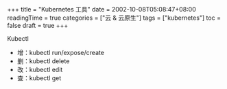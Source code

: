 +++
title = "Kubernetes 工具"
date = 2002-10-08T05:08:47+08:00
readingTime = true
categories = ["云 & 云原生"]
tags = ["kubernetes"]
toc = false
draft = true
+++

<!--more-->

Kubectl

-   增：kubectl run/expose/create
-   删：kubectl delete
-   改：kubectl edit
-   查：kubectl get
